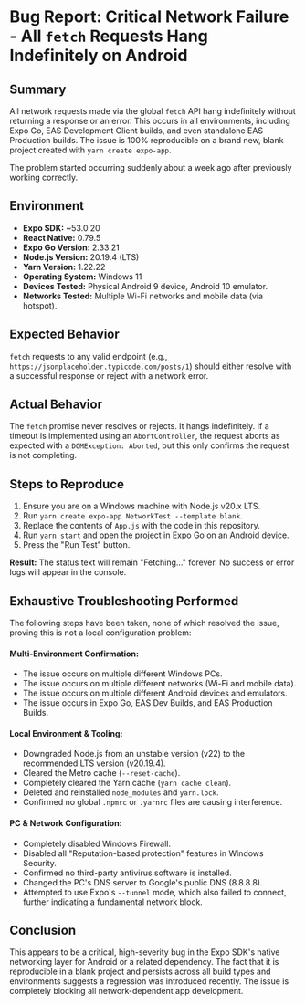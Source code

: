 # Bug Report: Critical Network Failure - All `fetch` Requests Hang Indefinitely on Android

## Summary

All network requests made via the global `fetch` API hang indefinitely without returning a response or an error. This occurs in all environments, including Expo Go, EAS Development Client builds, and even standalone EAS Production builds. The issue is 100% reproducible on a brand new, blank project created with `yarn create expo-app`.

The problem started occurring suddenly about a week ago after previously working correctly.

## Environment

- **Expo SDK:** ~53.0.20
- **React Native:** 0.79.5
- **Expo Go Version:** 2.33.21
- **Node.js Version:** 20.19.4 (LTS)
- **Yarn Version:** 1.22.22
- **Operating System:** Windows 11
- **Devices Tested:** Physical Android 9 device, Android 10 emulator.
- **Networks Tested:** Multiple Wi-Fi networks and mobile data (via hotspot).

## Expected Behavior

`fetch` requests to any valid endpoint (e.g., `https://jsonplaceholder.typicode.com/posts/1`) should either resolve with a successful response or reject with a network error.

## Actual Behavior

The `fetch` promise never resolves or rejects. It hangs indefinitely. If a timeout is implemented using an `AbortController`, the request aborts as expected with a `DOMException: Aborted`, but this only confirms the request is not completing.

## Steps to Reproduce

1.  Ensure you are on a Windows machine with Node.js v20.x LTS.
2.  Run `yarn create expo-app NetworkTest --template blank`.
3.  Replace the contents of `App.js` with the code in this repository.
4.  Run `yarn start` and open the project in Expo Go on an Android device.
5.  Press the "Run Test" button.

**Result:** The status text will remain "Fetching..." forever. No success or error logs will appear in the console.

## Exhaustive Troubleshooting Performed

The following steps have been taken, none of which resolved the issue, proving this is not a local configuration problem:

#### Multi-Environment Confirmation:
- The issue occurs on multiple different Windows PCs.
- The issue occurs on multiple different networks (Wi-Fi and mobile data).
- The issue occurs on multiple different Android devices and emulators.
- The issue occurs in Expo Go, EAS Dev Builds, and EAS Production Builds.

#### Local Environment & Tooling:
- Downgraded Node.js from an unstable version (v22) to the recommended LTS version (v20.19.4).
- Cleared the Metro cache (`--reset-cache`).
- Completely cleared the Yarn cache (`yarn cache clean`).
- Deleted and reinstalled `node_modules` and `yarn.lock`.
- Confirmed no global `.npmrc` or `.yarnrc` files are causing interference.

#### PC & Network Configuration:
- Completely disabled Windows Firewall.
- Disabled all "Reputation-based protection" features in Windows Security.
- Confirmed no third-party antivirus software is installed.
- Changed the PC's DNS server to Google's public DNS (8.8.8.8).
- Attempted to use Expo's `--tunnel` mode, which also failed to connect, further indicating a fundamental network block.

## Conclusion

This appears to be a critical, high-severity bug in the Expo SDK's native networking layer for Android or a related dependency. The fact that it is reproducible in a blank project and persists across all build types and environments suggests a regression was introduced recently. The issue is completely blocking all network-dependent app development.

